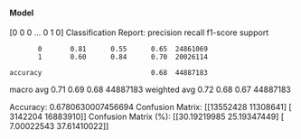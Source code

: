 #### Model
[0 0 0 ... 0 1 0]
Classification Report:
              precision    recall  f1-score   support

           0       0.81      0.55      0.65  24861069
           1       0.60      0.84      0.70  20026114

    accuracy                           0.68  44887183
   macro avg       0.71      0.69      0.68  44887183
weighted avg       0.72      0.68      0.67  44887183

Accuracy: 0.6780630007456694
Confusion Matrix:
[[13552428 11308641]
 [ 3142204 16883910]]
Confusion Matrix (%):
[[30.19219985 25.19347449]
 [ 7.00022543 37.61410022]]
